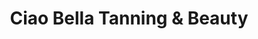 ---
title: "Ciao Bella Tanning & Beauty"
url: /ashford/ciao-bella-tanning-and-beauty/
shop: beauty
---